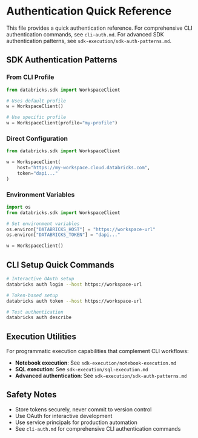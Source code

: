 # Authentication Quick Reference

This file provides a quick authentication reference. For comprehensive CLI authentication commands, see `cli-auth.md`. For advanced SDK authentication patterns, see `sdk-execution/sdk-auth-patterns.md`.

## SDK Authentication Patterns

### From CLI Profile
```python
from databricks.sdk import WorkspaceClient

# Uses default profile
w = WorkspaceClient()

# Use specific profile
w = WorkspaceClient(profile="my-profile")
```

### Direct Configuration
```python
from databricks.sdk import WorkspaceClient

w = WorkspaceClient(
    host="https://my-workspace.cloud.databricks.com",
    token="dapi..."
)
```

### Environment Variables
```python
import os
from databricks.sdk import WorkspaceClient

# Set environment variables
os.environ["DATABRICKS_HOST"] = "https://workspace-url"
os.environ["DATABRICKS_TOKEN"] = "dapi..."

w = WorkspaceClient()
```

## CLI Setup Quick Commands
```bash
# Interactive OAuth setup
databricks auth login --host https://workspace-url

# Token-based setup
databricks auth token --host https://workspace-url

# Test authentication
databricks auth describe
```

## Execution Utilities
For programmatic execution capabilities that complement CLI workflows:
- **Notebook execution**: See `sdk-execution/notebook-execution.md`
- **SQL execution**: See `sdk-execution/sql-execution.md`
- **Advanced authentication**: See `sdk-execution/sdk-auth-patterns.md`

## Safety Notes
- Store tokens securely, never commit to version control
- Use OAuth for interactive development
- Use service principals for production automation
- See `cli-auth.md` for comprehensive CLI authentication commands